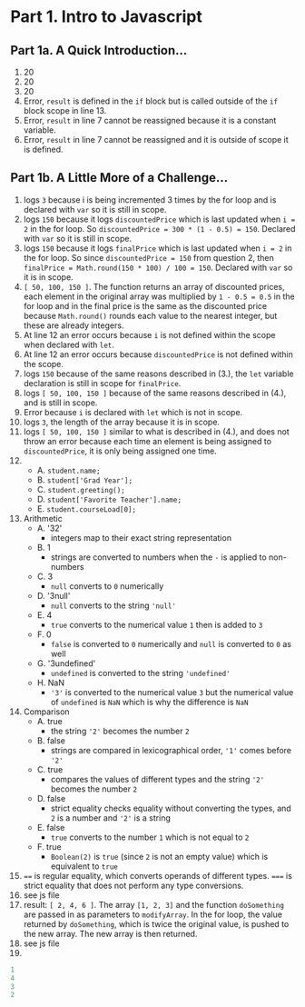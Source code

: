 # Part 1. Intro to Javascript

## Part 1a. A Quick Introduction...

1. 20
2. 20
3. 20
4. Error, `result` is defined in the `if` block but is called outside of the `if` block scope in line 13.
5. Error, `result` in line 7 cannot be reassigned because it is a constant variable.
6. Error, `result` in line 7 cannot be reassigned and it is outside of scope it is defined.

## Part 1b. A Little More of a Challenge...

1. logs `3` because i is being incremented 3 times by the for loop and is declared with `var` so it is still in scope.
2. logs `150` because it logs `discountedPrice` which is last updated when `i = 2` in the for loop. So `discountedPrice = 300 * (1 - 0.5) = 150`. Declared with `var` so it is still in scope.
3. logs `150` because it logs `finalPrice` which is last updated when `i = 2` in the for loop. So since `discountedPrice = 150` from question 2, then `finalPrice = Math.round(150 * 100) / 100 = 150`. Declared with `var` so it is in scope.
4. `[ 50, 100, 150 ]`. The function returns an array of discounted prices, each element in the original array was multiplied by `1 - 0.5 = 0.5` in the for loop and in the final price is the same as the discounted price because `Math.round()` rounds each value to the nearest integer, but these are already integers.
5. At line 12 an error occurs because `i` is not defined within the scope when declared with `let`.
6. At line 12 an error occurs because `discountedPrice` is not defined within the scope.
7. logs `150` because of the same reasons described in (3.), the `let` variable declaration is still in scope for `finalPrice`.
8. logs `[ 50, 100, 150 ]` because of the same reasons described in (4.), and is still in scope.
9. Error because `i` is declared with `let` which is not in scope.
10. logs `3`, the length of the array because it is in scope.
11. logs `[ 50, 100, 150 ]` similar to what is described in (4.), and does not throw an error because each time an element is being assigned to `discountedPrice`, it is only being assigned one time.
12. 
    * A. `student.name;`
    * B. `student['Grad Year'];`
    * C. `student.greeting();`
    * D. `student['Favorite Teacher'].name;`
    * E. `student.courseLoad[0];`
13. Arithmetic
    * A. '32'
        * integers map to their exact string representation
    * B. 1
        * strings are converted to numbers when the `-` is applied to non-numbers
    * C. 3
        * `null` converts to `0` numerically
    * D. '3null'
        * `null` converts to the string `'null'`
    * E. 4
        * `true` converts to the numerical value `1` then is added to `3`
    * F. 0
        * `false` is converted to `0` numerically and `null` is converted to `0` as well
    * G. '3undefined'
        * `undefined` is converted to the string `'undefined'`
    * H. NaN
        * `'3'` is converted to the numerical value `3` but the numerical value of `undefined` is `NaN` which is why the difference is `NaN`
14. Comparison
    * A. true
        * the string `'2'` becomes the number `2`
    * B. false
        * strings are compared in lexicographical order, `'1'` comes before `'2'`
    * C. true
        * compares the values of different types and the string `'2'` becomes the number `2`
    * D. false
        * strict equality checks equality without converting the types, and `2` is a number and `'2'` is a string
    * E. false
        * `true` converts to the number `1` which is not equal to `2`
    * F. true
        * `Boolean(2)` is `true` (since `2` is not an empty value) which is equivalent to `true`
15. `==` is regular equality, which converts operands of different types. `===` is strict equality that does not perform any type conversions.
16. see js file
17. result: `[ 2, 4, 6 ]`. The array `[1, 2, 3]` and the function `doSomething` are passed in as parameters to `modifyArray`. In the for loop, the value returned by `doSomething`, which is twice the original value, is pushed to the new array. The new array is then returned.
18. see js file
19. 
```js
1
4
3
2
```
